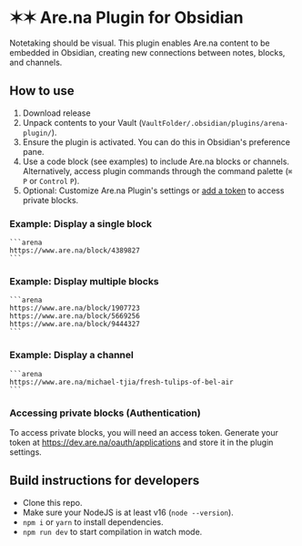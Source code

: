 #  ✶✶ Are.na Plugin for Obsidian
Notetaking should be visual. This plugin enables Are.na content to be embedded in Obsidian, creating new connections between notes, blocks, and channels.

## How to use

1. Download release
2. Unpack contents to your Vault (`VaultFolder/.obsidian/plugins/arena-plugin/`).
3. Ensure the plugin is activated. You can do this in Obsidian's preference pane.
4. Use a code block (see examples) to include Are.na blocks or channels. Alternatively, access plugin commands through the command palette (`⌘` `P` or `Control` `P`).
5. Optional: Customize Are.na Plugin's settings or [add a token](#accessing-private-blocks-authentication) to access private blocks.

### Example: Display a single block
````
```arena
https://www.are.na/block/4389827
```
````

### Example: Display multiple blocks
````
```arena
https://www.are.na/block/1907723
https://www.are.na/block/5669256
https://www.are.na/block/9444327
```
````

### Example: Display a channel
````
```arena
https://www.are.na/michael-tjia/fresh-tulips-of-bel-air
```
````

### Accessing private blocks (Authentication)
To access private blocks, you will need an access token. Generate your token at https://dev.are.na/oauth/applications and store it in the plugin settings.

## Build instructions for developers

- Clone this repo.
- Make sure your NodeJS is at least v16 (`node --version`).
- `npm i` or `yarn` to install dependencies.
- `npm run dev` to start compilation in watch mode.
